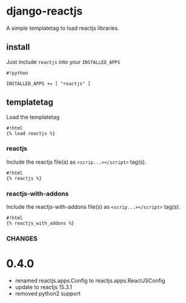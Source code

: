 # django-reactjs #
A simple templatetag to load reactjs libraries.

## install ##
Just include `reactjs` into your `INSTALLED_APPS`
```
#!python

INSTALLED_APPS += [ "reactjs" ]
```


## templatetag ##

Load the templatetag
```
#!html
{% load reactjs %}
```

### reactjs ###
Include the reactjs file(s) as `<scrip...></script>` tag(s).
```
#!html
{% reactjs %}
```

### reactjs-with-addons ###
Include the reactjs-with-addons file(s) as `<scrip...></script>` tag(s).
```
#!html
{% reactjs_with_addons %}
```

### CHANGES ###

0.4.0
=====

* renamed reactjs.apps.Config to reactjs.apps.ReactJSConfig
* update to reactjs 15.3.1
* removed python2 support
